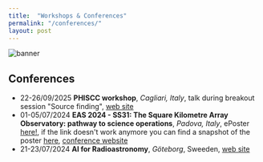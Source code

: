 ```yaml
---
title:  "Workshops & Conferences"
permalink: "/conferences/"
layout: post
---
```


![banner](https://adnothing.github.io/images/AI-for-RA-Group-photo.jpg#center)

## Conferences

* 22-26/09/2025 **PHISCC workshop**, _Cagliari, Italy_, talk during breakout session "Source finding", [web site](https://sites.google.com/inaf.it/phiscc2025/home)
* 01-05/07/2024 **EAS 2024 - SS31: The Square Kilometre Array Observatory: pathway to science operations**, _Padova, Italy_, ePoster [here!](https://k-poster.kuoni-congress.info/eas-2024/poster/5149ebf4-c89d-4214-83cc-98bc811f96d7), if the link doesn't work anymore you can find a snapshot of the poster [here](https://adnothing.github.io/images/Snapshot_EAS_2024.png), [conference website](https://eas.unige.ch/EAS_meeting/session.jsp?id=SS31)
* 21-23/07/2024 **AI for Radioastronomy**, _Göteborg_, Sweeden, [web site](https://www.chalmers.se/en/current/calendar/ai-for-radioastronomy/)
